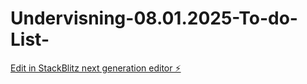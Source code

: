 # Undervisning-08.01.2025-To-do-List-

[Edit in StackBlitz next generation editor ⚡️](https://stackblitz.com/~/github.com/Rednasrot/Undervisning-08.01.2025-To-do-List-)